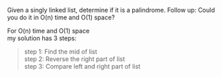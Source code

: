 Given a singly linked list, determine if it is a palindrome.
Follow up:
Could you do it in O(n) time and O(1) space?

For O(n) time and O(1) space  
my solution has 3 steps:  
>step 1: Find the mid of list  
>step 2: Reverse the right part of list  
>step 3: Compare left and right part of list  
